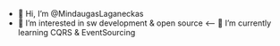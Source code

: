 - 👋 Hi, I’m @MindaugasLaganeckas
- 👀 I’m interested in sw development & open source
<-- 🌱 I’m currently learning CQRS & EventSourcing

<!---
MindaugasLaganeckas/MindaugasLaganeckas is a ✨ special ✨ repository because its `README.md` (this file) appears on your GitHub profile.
You can click the Preview link to take a look at your changes.
--->
